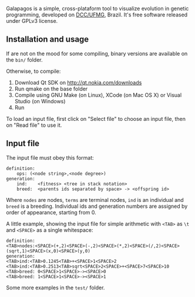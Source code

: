 Galapagos is a simple, cross-plataform tool to visualize evolution in genetic programming, developed on [DCC/UFMG](http://dcc.ufmg.br), Brazil. It's free software released under GPLv3 license.

Installation and usage
----------------------
If are not on the mood for some compiling, binary versions are available on the `bin/` folder.

Otherwise, to compile:

1. Download Qt SDK on http://qt.nokia.com/downloads
2. Run qmake on the base folder
3. Compile using GNU Make (on Linux), XCode (on Mac OS X) or Visual Studio (on Windows)
4. Run

To load an input file, first click on "Select file" to choose an input file, then on "Read file" to use it.

Input file
----------
The input file must obey this format:

    definition:
    	ops: (<node string>,<node degree>)
    generation:
    	ind:	<fitness> <tree in stack notation>
    	breed:  <parents ids separated by space> -> <offspring id>

Where `nodes` are nodes, `terms` are terminal nodes, `ind` is an individual and `breed` is a breeding.
Individual ids and generation numbers are assigned by order of appearance, starting from 0. 

A little example, showing the input file for simple arithmetic with `<TAB>` as `\t` and `<SPACE>` as a single whitespace:

    definition:
    <TAB>nodes:<SPACE>(+,2)<SPACE>(-,2)<SPACE>(*,2)<SPACE>(/,2)<SPACE>(sqrt,1)<SPACE>(x,0)<SPACE>(y,0)
    generation:
    <TAB>ind:<TAB>0.1245<TAB>+<SPACE>1<SPACE>2
    <TAB>ind:<TAB>0.2513<TAB>sqrt<SPACE>2<SPACE>+<SPACE>7<SPACE>10
    <TAB>breed: 0<SPACE>1<SPACE>-><SPACE>0
    <TAB>breed: 1<SPACE>1<SPACE>-><SPACE>1

Some more examples in the `test/` folder.
